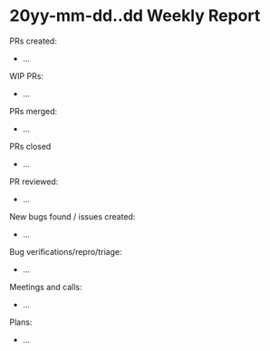 # 20yy-mm-dd..dd Weekly Report

PRs created:

* ...

WIP PRs:

* ...

PRs merged:

* ...

PRs closed

* ...

PR reviewed:

* ...

New bugs found / issues created:

* ...

Bug verifications/repro/triage:

* ...

Meetings and calls:

* ...

Plans:

* ...
